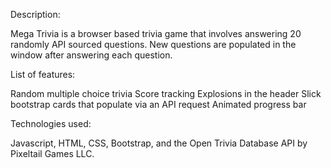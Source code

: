 Description:

Mega Trivia is a browser based trivia game that involves answering 20 randomly API sourced questions.  New questions are populated in the window after answering each question.

List of features:

Random multiple choice trivia
Score tracking
Explosions in the header
Slick bootstrap cards that populate via an API request
Animated progress bar

Technologies used:

Javascript, HTML, CSS, Bootstrap, and the Open Trivia Database API by Pixeltail Games LLC.

